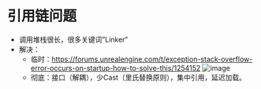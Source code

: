 
# 引用链问题
 - 调用堆栈很长，很多关键词”Linker“
 - 解决：
   - 临时：https://forums.unrealengine.com/t/exception-stack-overflow-error-occurs-on-startup-how-to-solve-this/1254152
    ![image](https://github.com/lanwu5/lantz.github.io/assets/42904565/a68724b0-1abe-40a6-a059-d65930352798)
   - 彻底：接口（解耦），少Cast（里氏替换原则），集中引用，延迟加载。

